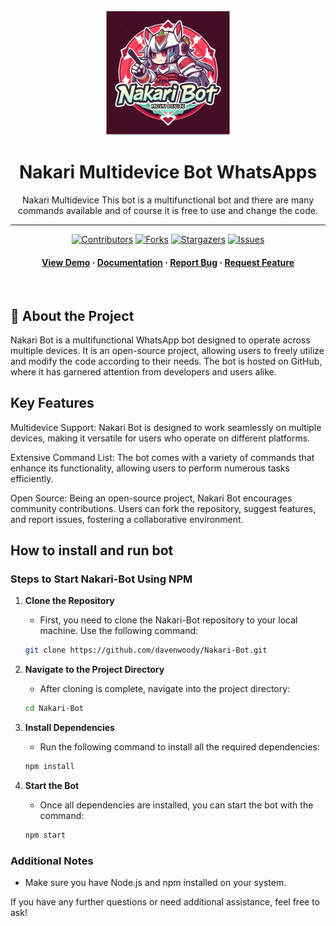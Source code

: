 <div align="center">

  <img src="data/image/thumb.jpg" alt="logo" width="200" height="auto" />
  <h1>Nakari Multidevice Bot WhatsApps</h1>
  
  <p>
    Nakari Multidevice This bot is a multifunctional bot and there are many commands available and of course it is free to use and change the code. 
  </p>

------
  
  
<!-- Badges -->
[![Contributors](https://img.shields.io/github/contributors/davenwoody/Nakari-Bot.svg?style=for-the-badge)](https://github.com/davenwoody/Nakari-Bot/graphs/contributors)
[![Forks](https://img.shields.io/github/forks/davenwoody/Nakari-Bot.svg?style=for-the-badge)](https://github.com/davenwoody/Nakari-Bot/network/members)
[![Stargazers](https://img.shields.io/github/stars/davenwoody/Nakari-Bot.svg?style=for-the-badge)](https://github.com/davenwoody/Nakari-Bot/stargazers)
[![Issues](https://img.shields.io/github/issues/davenwoody/Nakari-Bot.svg?style=for-the-badge)](https://github.com/davenwoody/Nakari-Bot/issues)
   
<h4>
    <a href="https://github.com/davenwoody/Nakari-Bot/">View Demo</a>
  <span> · </span>
    <a href="https://github.com/davenwoody/Nakari-Bot/">Documentation</a>
  <span> · </span>
    <a href="https://github.com/davenwoody/Nakari-Bot/issues/">Report Bug</a>
  <span> · </span>
    <a href="https://github.com/davenwoody/Nakari-Bot/issues/">Request Feature</a>
  </h4>
</div>

<br />

## :star2: About the Project
Nakari Bot is a multifunctional WhatsApp bot designed to operate across multiple devices. It is an open-source project, allowing users to freely utilize and modify the code according to their needs. The bot is hosted on GitHub, where it has garnered attention from developers and users alike.

## Key Features

Multidevice Support: Nakari Bot is designed to work seamlessly on multiple devices, making it versatile for users who operate on different platforms.

Extensive Command List: The bot comes with a variety of commands that enhance its functionality, allowing users to perform numerous tasks efficiently.

Open Source: Being an open-source project, Nakari Bot encourages community contributions. Users can fork the repository, suggest features, and report issues, fostering a collaborative environment.


## How to install and run bot

### Steps to Start Nakari-Bot Using NPM

1. **Clone the Repository**
   - First, you need to clone the Nakari-Bot repository to your local machine. Use the following command:
   ```bash
   git clone https://github.com/davenwoody/Nakari-Bot.git
   ```

2. **Navigate to the Project Directory**
   - After cloning is complete, navigate into the project directory:
   ```bash
   cd Nakari-Bot
   ```

3. **Install Dependencies**
   - Run the following command to install all the required dependencies:
   ```bash
   npm install
   ```

4. **Start the Bot**
   - Once all dependencies are installed, you can start the bot with the command:
   ```bash
   npm start
   ```

### Additional Notes

- Make sure you have Node.js and npm installed on your system.

If you have any further questions or need additional assistance, feel free to ask!









